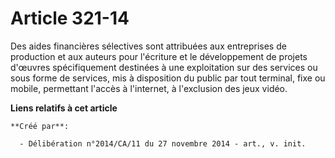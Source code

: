 # Article 321-14

Des aides financières sélectives sont attribuées aux entreprises de production et aux auteurs pour l'écriture et le
développement de projets d'œuvres spécifiquement destinées à une exploitation sur des services ou sous forme de services, mis
à disposition du public par tout terminal, fixe ou mobile, permettant l'accès à l'internet, à l'exclusion des jeux vidéo.

**Liens relatifs à cet article**

	**Créé par**:

	  - Délibération n°2014/CA/11 du 27 novembre 2014 - art., v. init.

